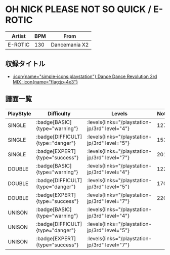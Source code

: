 # OH NICK PLEASE NOT SO QUICK / E-ROTIC

|Artist|BPM|From|
|------|---|----|
|E-ROTIC|130|Dancemania X2|

## 収録タイトル

- [:icon{name="simple-icons:playstation"} Dance Dance Revolution 3rd MIX :icon{name="flag:jp-4x3"}](/playstation-jp/3rd)

## 譜面一覧

|PlayStyle|Difficulty|Levels|Notes|Movie|
|---------|----------|------|-----|-----|
|SINGLE| :badge[BASIC]{type="warning"}| :levels{links="/playstation-jp/3rd" level="4"}|127/0||
|SINGLE| :badge[DIFFICULT]{type="danger"}| :levels{links="/playstation-jp/3rd" level="5"}|153/0||
|SINGLE| :badge[EXPERT]{type="success"}| :levels{links="/playstation-jp/3rd" level="7"}|201/0||
|DOUBLE| :badge[BASIC]{type="warning"}| :levels{links="/playstation-jp/3rd" level="4"}|122/0||
|DOUBLE| :badge[DIFFICULT]{type="danger"}| :levels{links="/playstation-jp/3rd" level="5"}|170/0||
|DOUBLE| :badge[EXPERT]{type="success"}| :levels{links="/playstation-jp/3rd" level="7"}|220/0||
|UNISON| :badge[BASIC]{type="warning"}| :levels{links="/playstation-jp/3rd" level="4"}|||
|UNISON| :badge[DIFFICULT]{type="danger"}| :levels{links="/playstation-jp/3rd" level="5"}|||
|UNISON| :badge[EXPERT]{type="success"}| :levels{links="/playstation-jp/3rd" level="7"}|||
